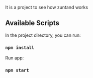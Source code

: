 It is a project to see how zuntand works

## Available Scripts

In the project directory, you can run:

### `npm install`

Run app:

### `npm start`